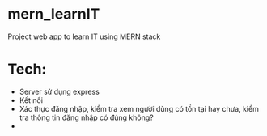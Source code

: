 # mern_learnIT

Project web app to learn IT using MERN stack

# Tech:

- Server sử dụng express
- Kết nối
- Xác thực đăng nhập, kiểm tra xem người dùng có tồn tại hay chưa, kiểm tra thông tin đăng nhập có đúng không?
-
